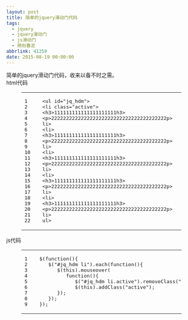 ```yaml
---
layout: post
title: 简单的jquery滑动门代码
tags:
  - jquery
  - jquery滑动门
  - js滑动门
  - 燕衔春泥
abbrlink: 41259
date: 2015-08-19 00:00:00
---
```


<!-- build time:Sat Jun 23 2018 12:05:16 GMT+0800 (中国标准时间) -->

简单的jquery滑动门代码，收来以备不时之需。  
html代码  

<figure class="highlight html"><table><tr><td class="gutter"><pre><span class="line">1</span>  
<span class="line">2</span>  
<span class="line">3</span>  
<span class="line">4</span>  
<span class="line">5</span>  
<span class="line">6</span>  
<span class="line">7</span>  
<span class="line">8</span>  
<span class="line">9</span>  
<span class="line">10</span>  
<span class="line">11</span>  
<span class="line">12</span>  
<span class="line">13</span>  
<span class="line">14</span>  
<span class="line">15</span>  
<span class="line">16</span>  
<span class="line">17</span>  
<span class="line">18</span>  
<span class="line">19</span>  
<span class="line">20</span>  
<span class="line">21</span>  
<span class="line">22</span>  
</pre></td><td class="code"><pre><span class="line"><span class="tag"><<span class="name">ul</span> <span class="attr">id</span>=<span class="string">"jq_hdm"</span>></span></span>  
<span class="line"><span class="tag"><<span class="name">li</span> <span class="attr">class</span>=<span class="string">"active"</span>></span></span>  
<span class="line"><span class="tag"><<span class="name">h3</span>></span>111111111111111111111<span class="tag"></<span class="name">h3</span>></span></span>  
<span class="line"><span class="tag"><<span class="name">p</span>></span>222222222222222222222222222222222222222<span class="tag"></<span class="name">p</span>></span></span>  
<span class="line"><span class="tag"></<span class="name">li</span>></span></span>  
<span class="line"><span class="tag"><<span class="name">li</span>></span></span>  
<span class="line"><span class="tag"><<span class="name">h3</span>></span>111111111111111111111<span class="tag"></<span class="name">h3</span>></span></span>  
<span class="line"><span class="tag"><<span class="name">p</span>></span>222222222222222222222222222222222222222<span class="tag"></<span class="name">p</span>></span></span>  
<span class="line"><span class="tag"></<span class="name">li</span>></span></span>  
<span class="line"><span class="tag"><<span class="name">li</span>></span></span>  
<span class="line"><span class="tag"><<span class="name">h3</span>></span>111111111111111111111<span class="tag"></<span class="name">h3</span>></span></span>  
<span class="line"><span class="tag"><<span class="name">p</span>></span>222222222222222222222222222222222222222<span class="tag"></<span class="name">p</span>></span></span>  
<span class="line"><span class="tag"></<span class="name">li</span>></span></span>  
<span class="line"><span class="tag"><<span class="name">li</span>></span></span>  
<span class="line"><span class="tag"><<span class="name">h3</span>></span>111111111111111111111<span class="tag"></<span class="name">h3</span>></span></span>  
<span class="line"><span class="tag"><<span class="name">p</span>></span>222222222222222222222222222222222222222<span class="tag"></<span class="name">p</span>></span></span>  
<span class="line"><span class="tag"></<span class="name">li</span>></span></span>  
<span class="line"><span class="tag"><<span class="name">li</span>></span></span>  
<span class="line"><span class="tag"><<span class="name">h3</span>></span>111111111111111111111<span class="tag"></<span class="name">h3</span>></span></span>  
<span class="line"><span class="tag"><<span class="name">p</span>></span>222222222222222222222222222222222222222<span class="tag"></<span class="name">p</span>></span></span>  
<span class="line"><span class="tag"></<span class="name">li</span>></span></span>  
<span class="line"><span class="tag"></<span class="name">ul</span>></span></span>  
</pre></td></tr></table></figure>

js代码  

<figure class="highlight js"><table><tr><td class="gutter"><pre><span class="line">1</span>  
<span class="line">2</span>  
<span class="line">3</span>  
<span class="line">4</span>  
<span class="line">5</span>  
<span class="line">6</span>  
<span class="line">7</span>  
<span class="line">8</span>  
<span class="line">9</span>  
</pre></td><td class="code"><pre><span class="line">$(<span class="function"><span class="keyword">function</span>(<span class="params"></span>)</span>&#123;</span>  
<span class="line">   $(<span class="string">"#jq_hdm li"</span>).each(<span class="function"><span class="keyword">function</span>(<span class="params"></span>)</span>&#123;</span>  
<span class="line">      $(<span class="keyword">this</span>).mouseover(</span>  
<span class="line">         <span class="function"><span class="keyword">function</span>(<span class="params"></span>)</span>&#123;</span>  
<span class="line">            $(<span class="string">"#jq_hdm li.active"</span>).removeClass(<span class="string">"active"</span>);</span>  
<span class="line">            $(<span class="keyword">this</span>).addClass(<span class="string">"active"</span>);</span>  
<span class="line">      &#125;);</span>  
<span class="line">   &#125;);</span>  
<span class="line">&#125;);</span>  
</pre></td></tr></table></figure><!-- rebuild by neat -->
